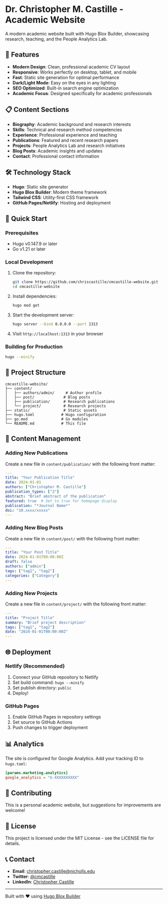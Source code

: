 # Dr. Christopher M. Castille - Academic Website

A modern academic website built with Hugo Blox Builder, showcasing research, teaching, and the People Analytics Lab.

## 🚀 Features

- **Modern Design**: Clean, professional academic CV layout
- **Responsive**: Works perfectly on desktop, tablet, and mobile
- **Fast**: Static site generation for optimal performance
- **Dark/Light Mode**: Easy on the eyes in any lighting
- **SEO Optimized**: Built-in search engine optimization
- **Academic Focus**: Designed specifically for academic professionals

## 📋 Content Sections

- **Biography**: Academic background and research interests
- **Skills**: Technical and research method competencies
- **Experience**: Professional experience and teaching
- **Publications**: Featured and recent research papers
- **Projects**: People Analytics Lab and research initiatives
- **Blog Posts**: Academic insights and updates
- **Contact**: Professional contact information

## 🛠️ Technology Stack

- **Hugo**: Static site generator
- **Hugo Blox Builder**: Modern theme framework
- **Tailwind CSS**: Utility-first CSS framework
- **GitHub Pages/Netlify**: Hosting and deployment

## 🚀 Quick Start

### Prerequisites

- Hugo v0.147.9 or later
- Go v1.21 or later

### Local Development

1. Clone the repository:
   ```bash
   git clone https://github.com/chriscastille/cmcastille-website.git
   cd cmcastille-website
   ```

2. Install dependencies:
   ```bash
   hugo mod get
   ```

3. Start the development server:
   ```bash
   hugo server --bind 0.0.0.0 --port 1313
   ```

4. Visit `http://localhost:1313` in your browser

### Building for Production

```bash
hugo --minify
```

## 📁 Project Structure

```
cmcastille-website/
├── content/
│   ├── authors/admin/     # Author profile
│   ├── post/             # Blog posts
│   ├── publication/      # Research publications
│   └── project/          # Research projects
├── static/               # Static assets
├── hugo.toml            # Hugo configuration
├── go.mod               # Go modules
└── README.md            # This file
```

## 🎯 Content Management

### Adding New Publications

Create a new file in `content/publication/` with the following front matter:

```yaml
---
title: "Your Publication Title"
date: 2024-01-01
authors: ["Christopher M. Castille"]
publication_types: ["2"]
abstract: "Brief abstract of the publication"
featured: true  # Set to true for homepage display
publication: "*Journal Name*"
doi: "10.xxxx/xxxxx"
---
```

### Adding New Blog Posts

Create a new file in `content/post/` with the following front matter:

```yaml
---
title: "Your Post Title"
date: 2024-01-01T00:00:00Z
draft: false
authors: ["admin"]
tags: ["tag1", "tag2"]
categories: ["Category"]
---
```

### Adding New Projects

Create a new file in `content/project/` with the following front matter:

```yaml
---
title: "Project Title"
summary: "Brief project description"
tags: ["tag1", "tag2"]
date: "2024-01-01T00:00:00Z"
---
```

## 🌐 Deployment

### Netlify (Recommended)

1. Connect your GitHub repository to Netlify
2. Set build command: `hugo --minify`
3. Set publish directory: `public`
4. Deploy!

### GitHub Pages

1. Enable GitHub Pages in repository settings
2. Set source to GitHub Actions
3. Push changes to trigger deployment

## 📊 Analytics

The site is configured for Google Analytics. Add your tracking ID to `hugo.toml`:

```toml
[params.marketing.analytics]
google_analytics = "G-XXXXXXXXXX"
```

## 🤝 Contributing

This is a personal academic website, but suggestions for improvements are welcome!

## 📄 License

This project is licensed under the MIT License - see the LICENSE file for details.

## 📞 Contact

- **Email**: christopher.castille@nicholls.edu
- **Twitter**: [@cmcastille](https://twitter.com/cmcastille)
- **LinkedIn**: [Christopher Castille](https://www.linkedin.com/in/christopher-castille)

---

Built with ❤️ using [Hugo Blox Builder](https://hugoblox.com/)

